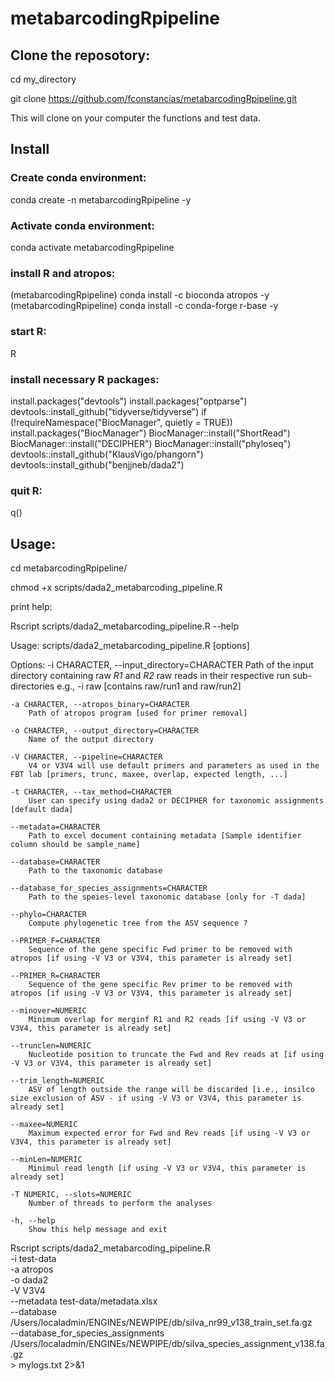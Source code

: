 # metabarcodingRpipeline

## Clone the reposotory:
cd my_directory

git clone https://github.com/fconstancias/metabarcodingRpipeline.git

This will clone on your computer the functions and test data.

## Install
### Create conda environment:
conda create -n metabarcodingRpipeline -y
### Activate conda environment:
conda activate metabarcodingRpipeline
### install R and atropos:
(metabarcodingRpipeline) conda install -c bioconda atropos -y
(metabarcodingRpipeline) conda install -c conda-forge r-base -y
### start R:
R
### install necessary R packages:
install.packages("devtools")
install.packages("optparse")
devtools::install_github("tidyverse/tidyverse")
if (!requireNamespace("BiocManager", quietly = TRUE))
install.packages("BiocManager")
BiocManager::install("ShortRead")
BiocManager::install("DECIPHER")
BiocManager::install("phyloseq")
devtools::install_github("KlausVigo/phangorn")
devtools::install_github("benjjneb/dada2")
### quit R:
q()

## Usage:
cd metabarcodingRpipeline/

chmod +x scripts/dada2_metabarcoding_pipeline.R



print help:

Rscript scripts/dada2_metabarcoding_pipeline.R --help

Usage: scripts/dada2_metabarcoding_pipeline.R [options]


Options:
	-i CHARACTER, --input_directory=CHARACTER
		Path of the input directory containing raw _R1_ and _R2_ raw reads in their respective run sub-directories e.g., -i raw [contains raw/run1 and raw/run2]
	
	-a CHARACTER, --atropos_binary=CHARACTER
		Path of atropos program [used for primer removal]

	-o CHARACTER, --output_directory=CHARACTER
		Name of the output directory

	-V CHARACTER, --pipeline=CHARACTER
		V4 or V3V4 will use default primers and parameters as used in the FBT lab [primers, trunc, maxee, overlap, expected length, ...]

	-t CHARACTER, --tax_method=CHARACTER
		User can specify using dada2 or DECIPHER for taxonomic assignments [default dada]

	--metadata=CHARACTER
		Path to excel document containing metadata [Sample identifier column should be sample_name]

	--database=CHARACTER
		Path to the taxonomic database

	--database_for_species_assignments=CHARACTER
		Path to the speies-level taxonomic database [only for -T dada]

	--phylo=CHARACTER
		Compute phylogenetic tree from the ASV sequence ?

	--PRIMER_F=CHARACTER
		Sequence of the gene specific Fwd primer to be removed with atropos [if using -V V3 or V3V4, this parameter is already set]

	--PRIMER_R=CHARACTER
		Sequence of the gene specific Rev primer to be removed with atropos [if using -V V3 or V3V4, this parameter is already set]

	--minover=NUMERIC
		Minimum overlap for merginf R1 and R2 reads [if using -V V3 or V3V4, this parameter is already set]

	--trunclen=NUMERIC
		Nucleotide position to truncate the Fwd and Rev reads at [if using -V V3 or V3V4, this parameter is already set]

	--trim_length=NUMERIC
		ASV of length outside the range will be discarded [i.e., insilco size exclusion of ASV - if using -V V3 or V3V4, this parameter is already set]

	--maxee=NUMERIC
		Maximum expected error for Fwd and Rev reads [if using -V V3 or V3V4, this parameter is already set]

	--minLen=NUMERIC
		Minimul read length [if using -V V3 or V3V4, this parameter is already set]

	-T NUMERIC, --slots=NUMERIC
		Number of threads to perform the analyses

	-h, --help
		Show this help message and exit


Rscript scripts/dada2_metabarcoding_pipeline.R \
	-i test-data \
	-a atropos \
	-o dada2 \
	-V V3V4 \
	--metadata test-data/metadata.xlsx \
	--database /Users/localadmin/ENGINEs/NEWPIPE/db/silva_nr99_v138_train_set.fa.gz \
	--database_for_species_assignments /Users/localadmin/ENGINEs/NEWPIPE/db/silva_species_assignment_v138.fa.gz \
	> mylogs.txt 2>&1
